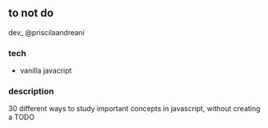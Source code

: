 ## to not do 

dev_
@priscilaandreani


### tech

* vanilla javacript

### description

30 different ways to study important concepts in javascript, without creating a TODO
